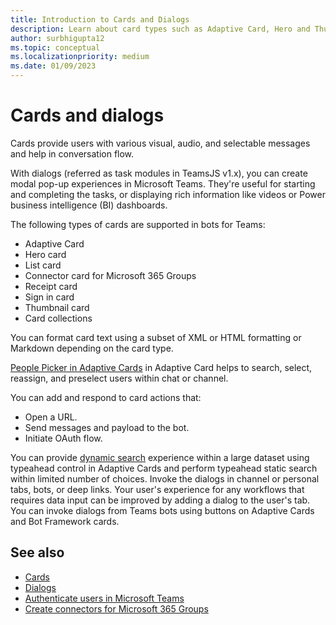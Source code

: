 ```yaml
---
title: Introduction to Cards and Dialogs
description: Learn about card types such as Adaptive Card, Hero and Thumbnail cards supported in bots for Teams and their actions, format cards, and invoke dialogs.
author: surbhigupta12
ms.topic: conceptual
ms.localizationpriority: medium
ms.date: 01/09/2023
---
```


# Cards and dialogs

Cards provide users with various visual, audio, and selectable messages and help in conversation flow.

With dialogs (referred as task modules in TeamsJS v1.x), you can create modal pop-up experiences in Microsoft Teams. They're useful for starting and completing the tasks, or displaying rich information like videos or Power business intelligence (BI) dashboards.

The following types of cards are supported in bots for Teams:

* Adaptive Card
* Hero card
* List card
* Connector card for Microsoft 365 Groups
* Receipt card
* Sign in card
* Thumbnail card
* Card collections

You can format card text using a subset of XML or HTML formatting or Markdown depending on the card type.

[People Picker in Adaptive Cards](cards/people-picker.md) in Adaptive Card helps to search, select, reassign, and preselect users within chat or channel.

You can add and respond to card actions that:

* Open a URL.
* Send messages and payload to the bot.
* Initiate OAuth flow.

You can provide [dynamic search](~/task-modules-and-cards/cards/dynamic-search.md) experience within a large dataset using typeahead control in Adaptive Cards and perform typeahead static search within limited number of choices. Invoke the dialogs in channel or personal tabs, bots, or deep links. Your user's experience for any workflows that requires data input can be improved by adding a dialog to the user's tab. You can invoke dialogs from Teams bots using buttons on Adaptive Cards and Bot Framework cards.

## See also

* [Cards](~/task-modules-and-cards/what-are-cards.md)
* [Dialogs](~/task-modules-and-cards/what-are-task-modules.md)
* [Authenticate users in Microsoft Teams](../concepts/authentication/authentication.md)
* [Create connectors for Microsoft 365 Groups](../webhooks-and-connectors/how-to/connectors-creating.md)

